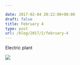 ```yaml
---

date: 2017-02-04 20:22:00+00:00
draft: false
title: February 4
type: post
url: /blog/2017/2/february-4
---
```


Electric plant


  
![](/images/2017-02-04-20172february-4/image-asset.jpeg)

